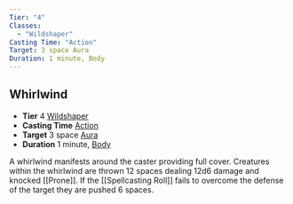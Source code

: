 ```yaml
---
Tier: "4"
Classes:
  - "Wildshaper"
Casting Time: "Action"
Target: 3 space Aura
Duration: 1 minute, Body
---
```

## Whirlwind
- **Tier** 4 [Wildshaper](app://obsidian.md/SRD/Archetypes/Wildshaper.md)
- **Casting Time** [Action](app://obsidian.md/SRD/Glossary/Action.md)
- **Target** 3 space [Aura](app://obsidian.md/Aura)
- **Duration** 1 minute, [Body](app://obsidian.md/Body)

A whirlwind manifests around the caster providing full cover. Creatures within the whirlwind are thrown 12 spaces dealing 12d6 damage and knocked [[Prone]]. If the [[Spellcasting Roll]] fails to overcome the defense of the target they are pushed 6 spaces.